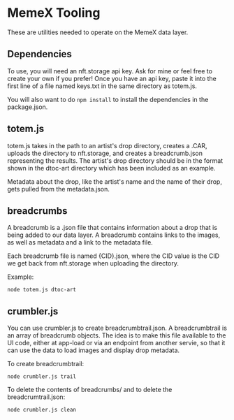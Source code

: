 # MemeX Tooling

These are utilities needed to operate on the MemeX data layer. 

## Dependencies

To use, you will need an nft.storage api key. Ask for mine or feel free to create your own if you prefer! 
Once you have an api key, paste it into the first line of a file named keys.txt in the same directory as
totem.js.

You will also want to do ```npm install``` to install the dependencies in the package.json.

## totem.js

totem.js takes in the path to an artist's drop directory, creates a .CAR, uploads the directory to nft.storage,
and creates a breadcrumb.json representing the results. The artist's drop directory should be in the format
shown in the dtoc-art directory which has been included as an example.

Metadata about the drop, like the artist's name and the name of their drop, gets pulled from the metadata.json. 

## breadcrumbs

A breadcrumb is a .json file that contains information about a drop that is being added to our data layer. 
A breadcrumb contains links to the images, as well as metadata and a link to the metadata file. 

Each breadcrumb file is named {CID}.json, where the CID value is the CID we get back from nft.storage when uploading
the directory.

Example:

```
node totem.js dtoc-art
```

## crumbler.js

You can use crumbler.js to create breadcrumbtrail.json. A breadcrumbtrail is an array of breadcrumb objects. The idea
is to make this file available to the UI code, either at app-load or via an endpoint from another servie, so that it
can use the data to load images and display drop metadata.

To create breadcrumbtrail: 

```
node crumbler.js trail
```

To delete the contents of breadcrumbs/ and to delete the breadcrumtrail.json:

```
node crumbler.js clean
```